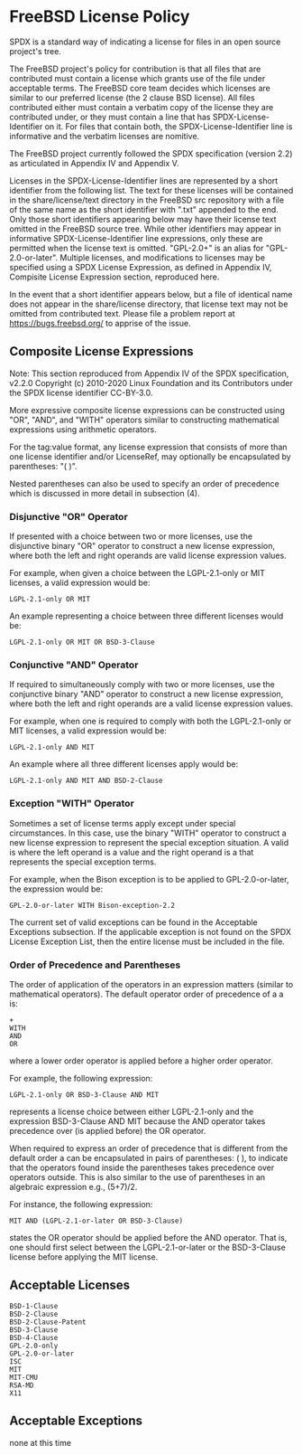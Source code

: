 # FreeBSD License Policy

SPDX is a standard way of indicating a license for files in an open source project's tree.

The FreeBSD project's policy for contribution is that all files that are contributed must contain a license which grants use of the file under acceptable terms.
The FreeBSD core team decides which licenses are similar to our preferred license (the 2 clause BSD license).
All files contributed either must contain a verbatim copy of the license they are contributed under, or they must contain a line that has SPDX-License-Identifier on it.
For files that contain both, the SPDX-License-Identifier line is informative and the verbatim licenses are nomitive.

The FreeBSD project currently followed the SPDX specification (version 2.2) as articulated in Appendix IV and Appendix V.

Licenses in the SPDX-License-Identifier lines are represented by a short identifier from the following list.
The text for these licenses will be contained in the share/license/text directory in the FreeBSD src repository with a file of the same name as the short identifier with ".txt" appended to the end.
Only those short identifiers appearing below may have their license text omitted in the FreeBSD source tree.
While other identifiers may appear in informative SPDX-License-Identifier line expressions, only these are permitted when the license text is omitted.
"GPL-2.0+" is an alias for "GPL-2.0-or-later".
Multiple licenses, and modifications to licenses may be specified using a SPDX License Expression, as defined in Appendix IV, Compisite License Expression section, reproduced here.

In the event that a short identifier appears below, but a file of identical name does not appear in the share/license directory, that license text may not be omitted from contributed text.
Please file a problem report at https://bugs.freebsd.org/ to apprise of the issue.

## Composite License Expressions

Note: This section reproduced from Appendix IV of the SPDX specification, v2.2.0 Copyright (c) 2010-2020 Linux Foundation and its Contributors under the SPDX license identifier CC-BY-3.0.

More expressive composite license expressions can be constructed using "OR", "AND", and "WITH" operators similar to constructing mathematical expressions using arithmetic operators.

For the tag:value format, any license expression that consists of more than one license identifier and/or LicenseRef, may optionally be encapsulated by parentheses: "( )".

Nested parentheses can also be used to specify an order of precedence which is discussed in more detail in subsection (4).

### Disjunctive "OR" Operator
If presented with a choice between two or more licenses, use the disjunctive binary "OR" operator to construct a new license expression, where both the left and right operands are valid license expression values.

For example, when given a choice between the LGPL-2.1-only or MIT licenses, a valid expression would be:

```
LGPL-2.1-only OR MIT
```
An example representing a choice between three different licenses would be:

```
LGPL-2.1-only OR MIT OR BSD-3-Clause
```
### Conjunctive "AND" Operator
If required to simultaneously comply with two or more licenses, use the conjunctive binary "AND" operator to construct a new license expression, where both the left and right operands are a valid license expression values.

For example, when one is required to comply with both the LGPL-2.1-only or MIT licenses, a valid expression would be:

```
LGPL-2.1-only AND MIT
```
An example where all three different licenses apply would be:

```
LGPL-2.1-only AND MIT AND BSD-2-Clause
```

### Exception "WITH" Operator
Sometimes a set of license terms apply except under special circumstances. In this case, use the binary "WITH" operator to construct a new license expression to represent the special exception situation.
A valid <license-expression> is where the left operand is a <simple-expression> value and the right operand is a <license-exception-id> that represents the special exception terms.

For example, when the Bison exception is to be applied to GPL-2.0-or-later, the expression would be:

```
GPL-2.0-or-later WITH Bison-exception-2.2
```
The current set of valid exceptions can be found in the Acceptable Exceptions subsection.
If the applicable exception is not found on the SPDX License Exception List, then the entire license must be included in the file.

### Order of Precedence and Parentheses

The order of application of the operators in an expression matters (similar to mathematical operators). The default operator order of precedence of a <license-expression> a is:

```
+
WITH
AND
OR
```
where a lower order operator is applied before a higher order operator.

For example, the following expression:

```
LGPL-2.1-only OR BSD-3-Clause AND MIT
```
represents a license choice between either LGPL-2.1-only and the expression BSD-3-Clause AND MIT because the AND operator takes precedence over (is applied before) the OR operator.

When required to express an order of precedence that is different from the default order a <license-expression> can be encapsulated in pairs of parentheses: ( ), to indicate that the operators found inside the parentheses takes precedence over operators outside.
This is also similar to the use of parentheses in an algebraic expression e.g., (5+7)/2.

For instance, the following expression:

```
MIT AND (LGPL-2.1-or-later OR BSD-3-Clause)
```
states the OR operator should be applied before the AND operator.
That is, one should first select between the LGPL-2.1-or-later or the BSD-3-Clause license before applying the MIT license.

## Acceptable Licenses

```
BSD-1-Clause
BSD-2-Clause
BSD-2-Clause-Patent
BSD-3-Clause
BSD-4-Clause
GPL-2.0-only
GPL-2.0-or-later
ISC
MIT
MIT-CMU
RSA-MD
X11
```

## Acceptable Exceptions
none at this time
